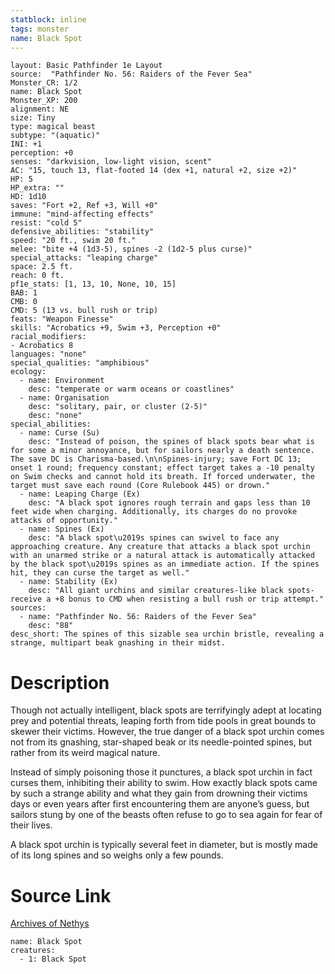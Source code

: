 ```yaml
---
statblock: inline
tags: monster
name: Black Spot
---
```

```statblock
layout: Basic Pathfinder 1e Layout
source:  "Pathfinder No. 56: Raiders of the Fever Sea"
Monster_CR: 1/2
name: Black Spot
Monster_XP: 200
alignment: NE
size: Tiny
type: magical beast
subtype: "(aquatic)"
INI: +1
perception: +0
senses: "darkvision, low-light vision, scent"
AC: "15, touch 13, flat-footed 14 (dex +1, natural +2, size +2)"
HP: 5
HP_extra: ""
HD: 1d10
saves: "Fort +2, Ref +3, Will +0"
immune: "mind-affecting effects"
resist: "cold 5"
defensive_abilities: "stability"
speed: "20 ft., swim 20 ft."
melee: "bite +4 (1d3-5), spines -2 (1d2-5 plus curse)"
special_attacks: "leaping charge"
space: 2.5 ft.
reach: 0 ft.
pf1e_stats: [1, 13, 10, None, 10, 15]
BAB: 1
CMB: 0
CMD: 5 (13 vs. bull rush or trip)
feats: "Weapon Finesse"
skills: "Acrobatics +9, Swim +3, Perception +0"
racial_modifiers:
- Acrobatics 8
languages: "none"
special_qualities: "amphibious"
ecology:
  - name: Environment
    desc: "temperate or warm oceans or coastlines"
  - name: Organisation
    desc: "solitary, pair, or cluster (2-5)"
    desc: "none"
special_abilities:
  - name: Curse (Su)
    desc: "Instead of poison, the spines of black spots bear what is for some a minor annoyance, but for sailors nearly a death sentence. The save DC is Charisma-based.\n\nSpines-injury; save Fort DC 13; onset 1 round; frequency constant; effect target takes a -10 penalty on Swim checks and cannot hold its breath. If forced underwater, the target must save each round (Core Rulebook 445) or drown."
  - name: Leaping Charge (Ex)
    desc: "A black spot ignores rough terrain and gaps less than 10 feet wide when charging. Additionally, its charges do no provoke attacks of opportunity."
  - name: Spines (Ex)
    desc: "A black spot\u2019s spines can swivel to face any approaching creature. Any creature that attacks a black spot urchin with an unarmed strike or a natural attack is automatically attacked by the black spot\u2019s spines as an immediate action. If the spines hit, they can curse the target as well."
  - name: Stability (Ex)
    desc: "All giant urchins and similar creatures-like black spots-receive a +8 bonus to CMD when resisting a bull rush or trip attempt."
sources:
  - name: "Pathfinder No. 56: Raiders of the Fever Sea"
    desc: "88"
desc_short: The spines of this sizable sea urchin bristle, revealing a strange, multipart beak gnashing in their midst.
```
# Description
Though not actually intelligent, black spots are terrifyingly adept at locating prey and potential threats, leaping forth from tide pools in great bounds to skewer their victims. However, the true danger of a black spot urchin comes not from its gnashing, star-shaped beak or its needle-pointed spines, but rather from its weird magical nature.

Instead of simply poisoning those it punctures, a black spot urchin in fact curses them, inhibiting their ability to swim. How exactly black spots came by such a strange ability and what they gain from drowning their victims days or even years after first encountering them are anyone’s guess, but sailors stung by one of the beasts often refuse to go to sea again for fear of their lives.

A black spot urchin is typically several feet in diameter, but is mostly made of its long spines and so weighs only a few pounds.
# Source Link
[Archives of Nethys](https://aonprd.com/MonsterDisplay.aspx?ItemName=Black%20Spot)
```encounter-table
name: Black Spot
creatures:
  - 1: Black Spot
```
